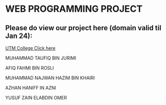 # WEB PROGRAMMING PROJECT

## Please do view our project here (domain valid til Jan 24):

[UTM College Click here](https://utmfcstudent.com)

MUHAMMAD TAUFIQ BIN JURIMI

AFIQ FAHMI BIN ROSLI

MUHAMMAD NAJWAN HAZIM BIN KHAIRI

AZHAN HANIFF IN AZNI

YUSUF ZAIN ELABDIN OMER

